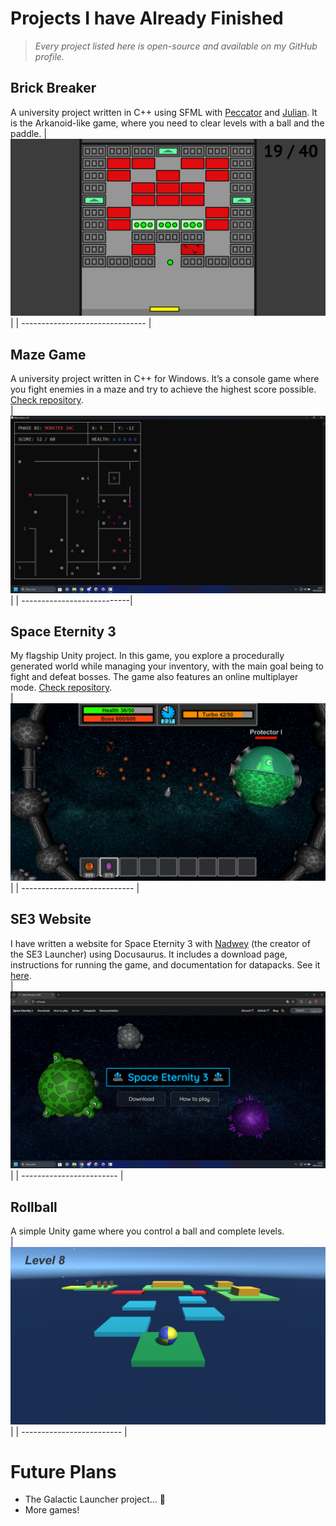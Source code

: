 # Projects I have Already Finished

> *Every project listed here is open-source and available on my GitHub profile.*

## Brick Breaker
A university project written in C++ using SFML with [Peccator](https://github.com/michalkosiec/) and [Julian](https://github.com/JulianGranieczny/). It is the Arkanoid-like game, where you need to clear levels
with a ball and the paddle.
| ![Brick Breaker](brickbreaker1.png) |
| ------------------------------- |

## Maze Game
A university project written in C++ for Windows. It’s a console game where you fight enemies in a maze and try to achieve the highest score possible. [Check repository](https://github.com/Kamiloso/Maze-Game).  
| ![Maze Game](mazegame.png) |
| ---------------------------|

## Space Eternity 3
My flagship Unity project. In this game, you explore a procedurally generated world while managing your inventory, with the main goal being to fight and defeat bosses.
The game also features an online multiplayer mode. [Check repository](https://github.com/Space-Eternity-3/Space-Eternity-3).  
| ![Space Eternity 3](se3.png) |
| ---------------------------- |

## SE3 Website
I have written a website for Space Eternity 3 with [Nadwey](https://github.com/Nadwey/) (the creator of the SE3 Launcher) using Docusaurus. It includes a download page, instructions for running the game, and documentation for datapacks. See it [here](https://se3.page).  
| ![se3.page](se3page.png) |
| ------------------------ |

## Rollball
A simple Unity game where you control a ball and complete levels.  
| ![Rollball](rollball.png) |
| ------------------------- |

# Future Plans
- The Galactic Launcher project... 🔭
- More games!
